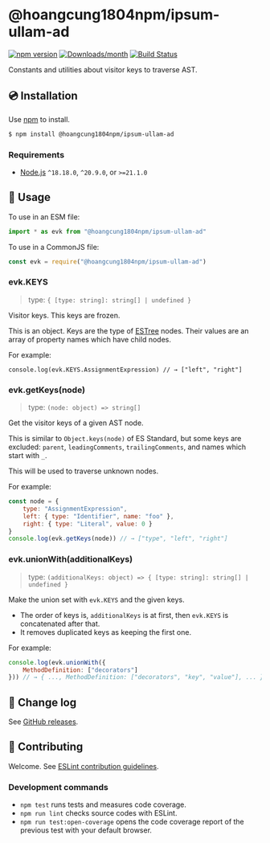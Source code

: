 # @hoangcung1804npm/ipsum-ullam-ad

[![npm version](https://img.shields.io/npm/v/@hoangcung1804npm/ipsum-ullam-ad.svg)](https://www.npmjs.com/package/@hoangcung1804npm/ipsum-ullam-ad)
[![Downloads/month](https://img.shields.io/npm/dm/@hoangcung1804npm/ipsum-ullam-ad.svg)](http://www.npmtrends.com/@hoangcung1804npm/ipsum-ullam-ad)
[![Build Status](https://github.com/hoangcung1804npm/ipsum-ullam-ad/workflows/CI/badge.svg)](https://github.com/hoangcung1804npm/ipsum-ullam-ad/actions)

Constants and utilities about visitor keys to traverse AST.

## 💿 Installation

Use [npm] to install.

```bash
$ npm install @hoangcung1804npm/ipsum-ullam-ad
```

### Requirements

- [Node.js] `^18.18.0`, `^20.9.0`, or `>=21.1.0`


## 📖 Usage

To use in an ESM file:

```js
import * as evk from "@hoangcung1804npm/ipsum-ullam-ad"
```

To use in a CommonJS file:

```js
const evk = require("@hoangcung1804npm/ipsum-ullam-ad")
```

### evk.KEYS

> type: `{ [type: string]: string[] | undefined }`

Visitor keys. This keys are frozen.

This is an object. Keys are the type of [ESTree] nodes. Their values are an array of property names which have child nodes.

For example:

```
console.log(evk.KEYS.AssignmentExpression) // → ["left", "right"]
```

### evk.getKeys(node)

> type: `(node: object) => string[]`

Get the visitor keys of a given AST node.

This is similar to `Object.keys(node)` of ES Standard, but some keys are excluded: `parent`, `leadingComments`, `trailingComments`, and names which start with `_`.

This will be used to traverse unknown nodes.

For example:

```js
const node = {
    type: "AssignmentExpression",
    left: { type: "Identifier", name: "foo" },
    right: { type: "Literal", value: 0 }
}
console.log(evk.getKeys(node)) // → ["type", "left", "right"]
```

### evk.unionWith(additionalKeys)

> type: `(additionalKeys: object) => { [type: string]: string[] | undefined }`

Make the union set with `evk.KEYS` and the given keys.

- The order of keys is, `additionalKeys` is at first, then `evk.KEYS` is concatenated after that.
- It removes duplicated keys as keeping the first one.

For example:

```js
console.log(evk.unionWith({
    MethodDefinition: ["decorators"]
})) // → { ..., MethodDefinition: ["decorators", "key", "value"], ... }
```

## 📰 Change log

See [GitHub releases](https://github.com/hoangcung1804npm/ipsum-ullam-ad/releases).

## 🍻 Contributing

Welcome. See [ESLint contribution guidelines](https://eslint.org/docs/developer-guide/contributing/).

### Development commands

- `npm test` runs tests and measures code coverage.
- `npm run lint` checks source codes with ESLint.
- `npm run test:open-coverage` opens the code coverage report of the previous test with your default browser.


[npm]: https://www.npmjs.com/
[Node.js]: https://nodejs.org/
[ESTree]: https://github.com/estree/estree
